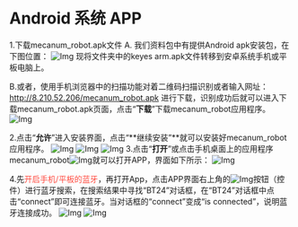 # Android 系统 APP

1.下载mecanum_robot.apk文件
A. 我们资料包中有提供Android apk安装包，在下图位置：
![Img](./media/d05154ba1e7184fcd610e5ce29640638.png)
现将文件夹中的keyes arm.apk文件转移到安卓系统手机或平板电脑上。

B.或者，使用手机浏览器中的扫描功能对着二维码扫描识别或者输入网址：http://8.210.52.206/mecanum_robot.apk 进行下载，识别成功后就可以进入下载mecanum_robot.apk页面，点击“**下载**”下载mecanum_robot应用程序。
![Img](./media/7f7f0ab3af3fcb85e9252959d9245956.png)

2.点击“**允许**”进入安装界面，点击“**继续安装”**就可以安装好mecanum_robot应用程序。
![Img](./media/315d5e136dbed1f8068be57c6f17406a.png)
![Img](./media/d3655d03e04749c176aeaa7804392879.png)
![Img](./media/7a6454b78a19f4dac46d65564d444dd5.png)
3.点击“**打开**”或点击手机桌面上的应用程序mecanum_robot![Img](./media/28b722f490728f1f9226c6fa0594fd00.png)就可以打开APP，界面如下所示：
![Img](./media/50fd1d2fb41f2a93d76f3df26f2f5b08.png)

4.先<span style="color: rgb(255, 76, 65);">开启手机/平板的蓝牙</span>，再打开App，点击APP界面右上角的![Img](./media/15d5c8e0db80c9c88b960a60a4853aec.png)按钮（控件）进行蓝牙搜索，在搜索结果中寻找“BT24”对话框，在“BT24”对话框中点击“connect”即可连接蓝牙。当对话框的“connect”变成“is connected”，说明蓝牙连接成功。
![Img](./media/57de258463389e4bf6fce11bfab1ddad.png)
![Img](./media/9eaf34bb1e0c5e9ac058e8b64c005ed0.png)
